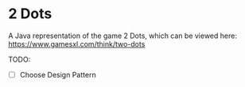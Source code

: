 # 2 Dots
A Java representation of the game 2 Dots, which can be viewed here: </br> https://www.gamesxl.com/think/two-dots

TODO:
- [ ] Choose Design Pattern
